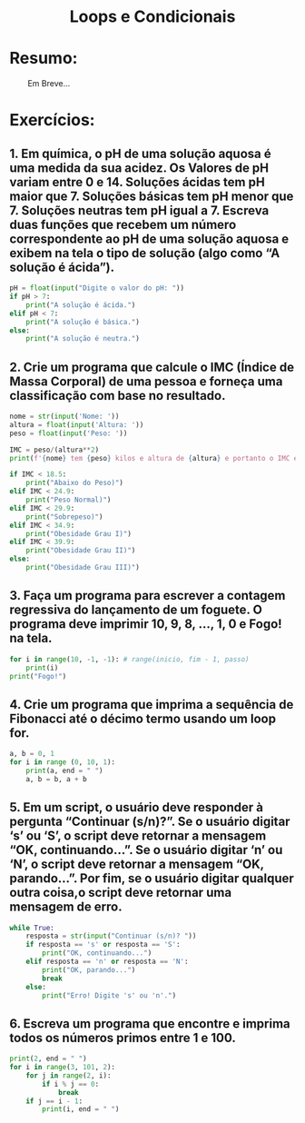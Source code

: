 <h1 align="center"> Loops e Condicionais </h1>

# Resumo:
&emsp;&emsp; Em Breve...

# Exercícios:
## 1. Em química, o pH de uma solução aquosa é uma medida da sua acidez. Os Valores de pH variam entre 0 e 14. Soluções ácidas tem pH maior que 7. Soluções básicas tem pH menor que 7. Soluções neutras tem pH igual a 7. Escreva duas funções que recebem um número correspondente ao pH de uma solução aquosa e exibem na tela o tipo de solução (algo como “A solução é ácida”).
~~~python
pH = float(input("Digite o valor do pH: "))
if pH > 7: 
    print("A solução é ácida.")
elif pH < 7:
    print("A solução é básica.")
else:
    print("A solução é neutra.")
~~~

## 2. Crie um programa que calcule o IMC (Índice de Massa Corporal) de uma pessoa e forneça uma classificação com base no resultado.
~~~python
nome = str(input('Nome: '))
altura = float(input('Altura: '))
peso = float(input('Peso: '))

IMC = peso/(altura**2)
print(f'{nome} tem {peso} kilos e altura de {altura} e portanto o IMC é de {IMC:0.1f} (', end ='')

if IMC < 18.5:   
    print("Abaixo do Peso)")
elif IMC < 24.9: 
    print("Peso Normal)")
elif IMC < 29.9: 
    print("Sobrepeso)")
elif IMC < 34.9: 
    print("Obesidade Grau I)")
elif IMC < 39.9: 
    print("Obesidade Grau II)")
else:            
    print("Obesidade Grau III)")
~~~

## 3. Faça um programa para escrever a contagem regressiva do lançamento de um foguete. O programa deve imprimir 10, 9, 8, ..., 1, 0 e Fogo! na tela.
~~~python
for i in range(10, -1, -1): # range(inicio, fim - 1, passo)
    print(i)
print("Fogo!")
~~~

## 4. Crie um programa que imprima a sequência de Fibonacci até o décimo termo usando um loop for.
~~~python
a, b = 0, 1
for i in range (0, 10, 1):
    print(a, end = " ")
    a, b = b, a + b
~~~

## 5. Em um script, o usuário deve responder à pergunta “Continuar (s/n)?”. Se o usuário digitar ‘s’ ou ‘S’, o script deve retornar a mensagem “OK, continuando...”. Se o usuário digitar ‘n’ ou ‘N’, o script deve retornar a mensagem “OK, parando...”. Por fim, se o usuário digitar qualquer outra coisa,o script deve retornar uma mensagem de erro.
~~~python
while True:
    resposta = str(input("Continuar (s/n)? "))
    if resposta == 's' or resposta == 'S':
        print("OK, continuando...")
    elif resposta == 'n' or resposta == 'N':
        print("OK, parando...")
        break
    else:
        print("Erro! Digite 's' ou 'n'.")
~~~

## 6. Escreva um programa que encontre e imprima todos os números primos entre 1 e 100.
~~~python
print(2, end = " ")
for i in range(3, 101, 2):
    for j in range(2, i):
        if i % j == 0:
            break
    if j == i - 1:
        print(i, end = " ")
~~~
